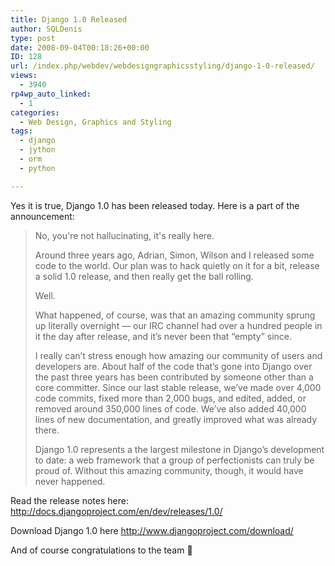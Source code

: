 ```yaml
---
title: Django 1.0 Released
author: SQLDenis
type: post
date: 2008-09-04T00:18:26+00:00
ID: 128
url: /index.php/webdev/webdesigngraphicsstyling/django-1-0-released/
views:
  - 3940
rp4wp_auto_linked:
  - 1
categories:
  - Web Design, Graphics and Styling
tags:
  - django
  - jython
  - orm
  - python

---
```

Yes it is true, Django 1.0 has been released today. Here is a part of the announcement:

> No, you're not hallucinating, it's really here.
> 
> Around three years ago, Adrian, Simon, Wilson and I released some code to the world. Our plan was to hack quietly on it for a bit, release a solid 1.0 release, and then really get the ball rolling.
> 
> Well.
> 
> What happened, of course, was that an amazing community sprung up literally overnight — our IRC channel had over a hundred people in it the day after release, and it’s never been that “empty” since.
> 
> I really can’t stress enough how amazing our community of users and developers are. About half of the code that’s gone into Django over the past three years has been contributed by someone other than a core committer. Since our last stable release, we’ve made over 4,000 code commits, fixed more than 2,000 bugs, and edited, added, or removed around 350,000 lines of code. We’ve also added 40,000 lines of new documentation, and greatly improved what was already there.
> 
> Django 1.0 represents a the largest milestone in Django’s development to date: a web framework that a group of perfectionists can truly be proud of. Without this amazing community, though, it would have never happened.

Read the release notes here: http://docs.djangoproject.com/en/dev/releases/1.0/

Download Django 1.0 here http://www.djangoproject.com/download/

And of course congratulations to the team 🙂